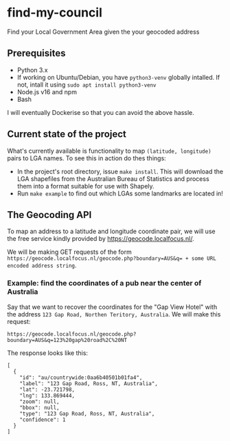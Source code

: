 # find-my-council
Find your Local Government Area given the your geocoded address

## Prerequisites

* Python 3.x
* If working on Ubuntu/Debian, you have `python3-venv` globally intalled. If not, intall it using `sudo apt install python3-venv`
* Node.js v16 and npm
* Bash

I will eventually Dockerise so that you can avoid the above hassle. 

## Current state of the project

What's currently available is functionality to map `(latitude, longitude)` pairs to LGA names. To see this in action do thes things:

* In the project's root directory, issue `make install`. This will download the LGA shapefiles from the Australian Bureau of Statistics and process them into a format suitable for use with Shapely. 
* Run `make example` to find out which LGAs some landmarks are located in!

## The Geocoding API

To map an address to a latitude and longitude coordinate pair, we will use the free service kindly provided by https://geocode.localfocus.nl/.

We will be making GET requests of the form  `https://geocode.localfocus.nl/geocode.php?boundary=AUS&q= + some URL encoded address string`.

### Example: find the coordinates of a pub near the center of Australia

Say that we want to recover the coordinates for the "Gap View Hotel" with the address `123 Gap Road, Northen Teritory, Australia`. We will make this request:

```https://geocode.localfocus.nl/geocode.php?boundary=AUS&q=123%20gap%20road%2C%20NT```

The response looks like this: 

```
[
  {
    "id": "au/countrywide:0aa6b40501b01fa4",
    "label": "123 Gap Road, Ross, NT, Australia",
    "lat": -23.721798,
    "lng": 133.869444,
    "zoom": null,
    "bbox": null,
    "type": "123 Gap Road, Ross, NT, Australia",
    "confidence": 1
  }
]
```


